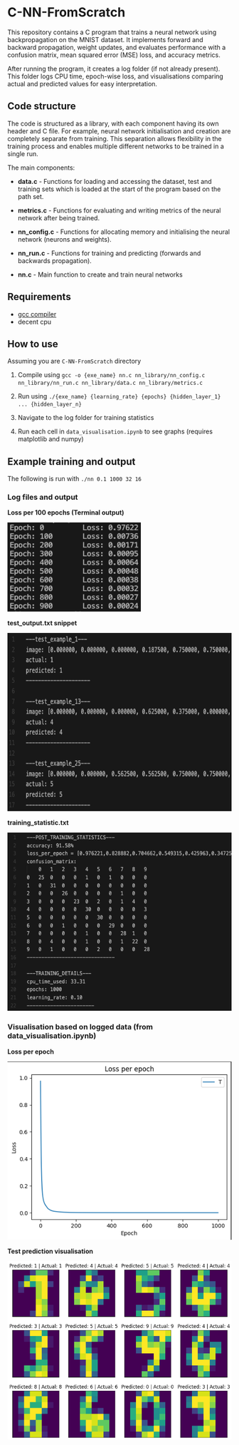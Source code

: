 # C-NN-FromScratch
This repository contains a C program that trains a neural network using backpropagation on the MNIST dataset. It implements forward and backward propagation, weight updates, and evaluates performance with a confusion matrix, mean squared error (MSE) loss, and accuracy metrics.

After running the program, it creates a log folder (if not already present). This folder logs CPU time, epoch-wise loss, and visualisations comparing actual and predicted values for easy interpretation.

## Code structure
The code is structured as a library, with each component having its own header and C file. For example, neural network initialisation and creation are completely separate from training. This separation allows flexibility in the training process and enables multiple different networks to be trained in a single run.

The main components: 
- **data.c** - Functions for loading and accessing the dataset, test and training sets which is loaded at the start of the program based on the path set. 

- **metrics.c** - Functions for evaluating and writing metrics of the neural network after being trained.

- **nn_config.c** - Functions for allocating memory and initialising the neural network (neurons and weights).

- **nn_run.c** - Functions for training and predicting (forwards and backwards propagation).

- **nn.c** - Main function to create and train neural networks
 
## Requirements

- [gcc compiler](https://gcc.gnu.org/)
- decent cpu

## How to use
Assuming you are `C-NN-FromScratch` directory

1. Compile using `gcc -o {exe_name} nn.c nn_library/nn_config.c nn_library/nn_run.c nn_library/data.c nn_library/metrics.c`

2. Run using `./{exe_name} {learning_rate} {epochs} {hidden_layer_1} ... {hidden_layer_n}`

3. Navigate to the log folder for training statistics

4. Run each cell in `data_visualisation.ipynb` to see graphs (requires matplotlib and numpy) 

## Example training and output
The following is run with `./nn 0.1 1000 32 16`

### Log files and output 
**Loss per 100 epochs (Terminal output)**

<img src="readme_images/run_example.png" alt="Alt text" width="300" height="200" />

**test_output.txt snippet**

<img src="readme_images/test_output_example.png" alt="Alt text" width="600" height="400" />

**training_statistic.txt**

<img src="readme_images/training_statistics.png" alt="Alt text" width="600" height="400" />

### Visualisation based on logged data (from data_visualisation.ipynb)

**Loss per epoch**

<img src="readme_images/loss.png" alt="Alt text" width="600" height="400" />

**Test prediction visualisation**

<img src="readme_images/test_prediction.png" alt="Alt text" width="600" height="400" />


